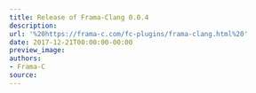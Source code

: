 ```yaml
---
title: Release of Frama-Clang 0.0.4
description:
url: '%20https://frama-c.com/fc-plugins/frama-clang.html%20'
date: 2017-12-21T00:00:00-00:00
preview_image:
authors:
- Frama-C
source:
---
```



